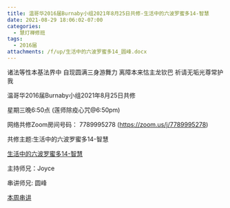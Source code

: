 ```yaml
---
title: 温哥华2016届Burnaby小组2021年8月25日共修-生活中的六波罗蜜多14-智慧
date: 2021-08-29 18:06:02-07:00
categories:
  - 慧灯禅修班
tags:
  - 2016届
attachments: /f/up/生活中的六波罗蜜多14_圆峰.docx
---
```

诸法等性本基法界中 自现圆满三身游舞力 离障本来怙主龙钦巴 祈请无垢光尊常护我

温哥华2016届Burnaby小组2021年8月25日共修 

星期三晚6:50点 (莲师除疫心咒@6:50pm)

网络共修Zoom房间号码： 7789995278 (<https://zoom.us/j/7789995278>)

共修主题:生活中的六波罗蜜多14-智慧

[生活中的六波罗蜜多14-智慧](https://www.huidengzhiguang.com/index.php/huideng-jiangtang/fofa-jianxiu/2016-07-21-09-18-12/3450-l18097) 


主持师兄：Joyce

串讲师兄: 圆峰

[本周串讲](http://huidengchanxiu.net/hdv/f/up/生活中的六波罗蜜多14_圆峰.docx)
